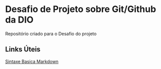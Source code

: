 # Desafio de Projeto sobre Git/Github da DIO
Repositório criado para o Desafio do projeto

## Links Úteis
[Sintaxe Basica Markdown](https://www.markdownguide.org/basic-syntax/)
